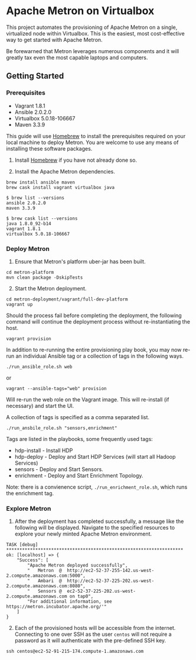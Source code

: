 Apache Metron on Virtualbox
===========================

This project automates the provisioning of Apache Metron on a single, virtualized node within Virtualbox.  This is the easiest, most cost-effective way to get started with Apache Metron.

Be forewarned that Metron leverages numerous components and it will greatly tax even the most capable laptops and computers.


Getting Started
---------------

### Prerequisites

- Vagrant 1.8.1
- Ansible 2.0.2.0
- Virtualbox 5.0.18-106667
- Maven 3.3.9

This guide will use [Homebrew](brew.sh) to install the prerequisites required on your local machine to deploy Metron.  You are welcome to use any means of installing these software packages.

1. Install [Homebrew](brew.sh) if you have not already done so.

2. Install the Apache Metron dependencies.

```
brew install ansible maven
brew cask install vagrant virtualbox java
```

```
$ brew list --versions
ansible 2.0.2.0
maven 3.3.9

$ brew cask list --versions
java 1.8.0_92-b14
vagrant 1.8.1
virtualbox 5.0.18-106667

```

### Deploy Metron

1. Ensure that Metron's platform uber-jar has been built.

  ```
  cd metron-platform
  mvn clean package -DskipTests
  ```

2. Start the Metron deployment.

  ```
  cd metron-deployment/vagrant/full-dev-platform
  vagrant up
  ```

  Should the process fail before completing the deployment, the following command will continue the deployment process without re-instantiating the host.

  ```
  vagrant provision
  ```
  
  In addition to re-running the entire provisioning play book, you may now re-run an individual Ansible tag or a collection of tags in the following ways.
  
  ```
  ./run_ansible_role.sh web
  ```
  or
  ```
  vagrant --ansible-tags="web" provision
  ```
  Will re-run the web role on the Vagrant image. This will re-install (if necessary) and start the UI.
   
  A collection of tags is specified as a comma separated list.
  
  ```
  ./run_ansbile_role.sh "sensors,enrichment"
  
  ```
  
  Tags are listed in the playbooks, some frequently used tags:
  + hdp-install - Install HDP
  + hdp-deploy - Deploy and Start HDP Services (will start all Hadoop Services)
  + sensors - Deploy and Start Sensors.
  + enrichment - Deploy and Start Enrichment Topology.
  
  Note: there is a convienence script, ```./run_enrichment_role.sh```,  which runs the enrichment tag.
  
### Explore Metron

1. After the deployment has completed successfully, a message like the following will be displayed.  Navigate to the specified resources to explore your newly minted Apache Metron environment.

  ```
  TASK [debug] *******************************************************************
  ok: [localhost] => {
      "Success": [
          "Apache Metron deployed successfully",
          "   Metron  @  http://ec2-52-37-255-142.us-west-2.compute.amazonaws.com:5000",
          "   Ambari  @  http://ec2-52-37-225-202.us-west-2.compute.amazonaws.com:8080",
          "   Sensors @  ec2-52-37-225-202.us-west-2.compute.amazonaws.com on tap0",
          "For additional information, see https://metron.incubator.apache.org/'"
      ]
  }
  ```

2. Each of the provisioned hosts will be accessible from the internet. Connecting to one over SSH as the user `centos` will not require a password as it will authenticate with the pre-defined SSH key.  

  ```
  ssh centos@ec2-52-91-215-174.compute-1.amazonaws.com
  ```
